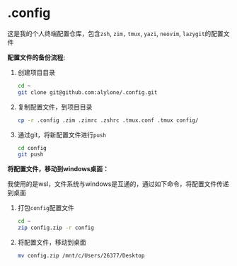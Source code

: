 # .config
这是我的个人终端配置仓库，包含`zsh`, `zim,` `tmux`, `yazi`, `neovim`, `lazygit`的配置文件

**配置文件的备份流程:**

1. 创建项目目录

    ```zsh
    cd ~
    git clone git@github.com:alylone/.config.git
    ```

2. 复制配置文件，到项目目录

    ```zsh
    cp -r .config .zim .zimrc .zshrc .tmux.conf .tmux config/
    ```

3. 通过git，将新配置文件进行`push`

    ```zsh
    cd config
    git push
    ```
    
    

**将配置文件，移动到windows桌面：**

我使用的是wsl，文件系统与windows是互通的，通过如下命令，将配置文件传递到桌面

1. 打包`config`配置文件

   ```zsh
   cd ~
   zip config.zip -r config
   ```

2. 将配置文件，移动到桌面

   ```zsh
   mv config.zip /mnt/c/Users/26377/Desktop
   ```

   
